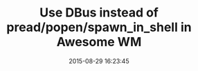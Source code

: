 ---
layout: post
title: "Use DBus instead of pread/popen/spawn_in_shell in Awesome WM"
date:   2015-08-29 16:23:45
comments: true
categories:
description: After I started to use some widgets in Awesome I've noticed that sometimes it freezes for several seconds, so I cannot switch between tags or run 
tags: 
- appdynamics
---